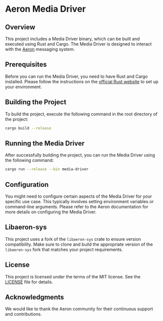 # Aeron Media Driver

## Overview

This project includes a Media Driver binary, which can be built and executed using Rust and Cargo. The Media Driver is designed to interact with the [Aeron](https://github.com/real-logic/aeron) messaging system.

## Prerequisites

Before you can run the Media Driver, you need to have Rust and Cargo installed. Please follow the instructions on the [official Rust website](https://www.rust-lang.org/tools/install) to set up your environment.

## Building the Project

To build the project, execute the following command in the root directory of the project:

```sh
cargo build --release
```

## Running the Media Driver

After successfully building the project, you can run the Media Driver using the following command:

```sh
cargo run --release --bin media-driver
```

## Configuration

You might need to configure certain aspects of the Media Driver for your specific use case. This typically involves setting environment variables or command-line arguments. Please refer to the Aeron documentation for more details on configuring the Media Driver.

## Libaeron-sys

This project uses a fork of the `libaeron-sys` crate to ensure version compatibility. Make sure to clone and build the appropriate version of the `libaeron-sys` fork that matches your project requirements.

## License

This project is licensed under the terms of the MIT license. See the [LICENSE](LICENSE) file for details.

## Acknowledgments

We would like to thank the Aeron community for their continuous support and contributions.
